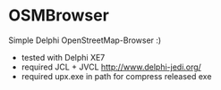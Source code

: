 # OSMBrowser
Simple Delphi OpenStreetMap-Browser :)

* tested with Delphi XE7
* required JCL + JVCL http://www.delphi-jedi.org/ 
* required upx.exe in path for compress released exe

